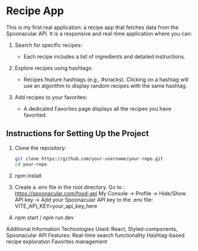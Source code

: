 # Recipe App

This is my first real application: a recipe app that fetches data from the Spoonacular API. It is a responsive and real-time application where you can:

1. Search for specific recipes:
   - Each recipe includes a list of ingredients and detailed instructions.

2. Explore recipes using hashtags:
   - Recipes feature hashtags (e.g., #snacks). Clicking on a hashtag will use an algorithm to display random recipes with the same hashtag.

3. Add recipes to your favorites:
   - A dedicated Favorites page displays all the recipes you have favorited.

## Instructions for Setting Up the Project

1. Clone the repository:
   ```sh
   git clone https://github.com/your-username/your-repo.git
   cd your-repo

2. npm install 

3. Create a .env file in the root directory. Go to : https://spoonacular.com/food-api    My Console -> Profile -> Hide/Show API key ->
Add your Spoonacular API key to the .env file: VITE_API_KEY=your_api_key_here

4. npm start / npm run dev

Additional Information
Technologies Used: React, Styled-components, Spoonacular API
Features:
Real-time search functionality
Hashtag-based recipe exploration
Favorites management
